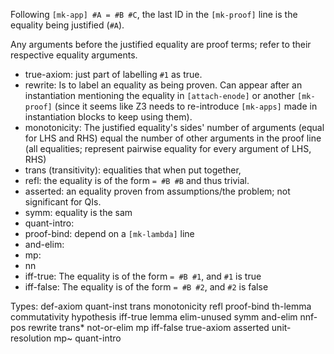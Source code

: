 Following `[mk-app] #A = #B #C`, the last ID in the `[mk-proof]` line is the equality being justified (`#A`).

Any arguments before the justified equality are proof terms; refer to their respective equality arguments.
- true-axiom: just part of labelling `#1` as true.
- rewrite: Is to label an equality as being proven. Can appear after an instantiation mentioning the equality in `[attach-enode]` or another `[mk-proof]` (since it seems like Z3 needs to re-introduce `[mk-apps]` made in instantiation blocks to keep using them).
- monotonicity: The justified equality's sides' number of arguments (equal for LHS and RHS) equal the number of other arguments in the proof line (all equalities; represent pairwise equality for every argument of LHS, RHS)
- trans (transitivity): equalities that when put together, 
- refl: the equality is of the form `= #B #B` and thus trivial.
- asserted: an equality proven from assumptions/the problem; not significant for QIs.
- symm: equality is the sam
- quant-intro:
- proof-bind: depend on a `[mk-lambda]` line
- and-elim:
- mp:
- nn
- iff-true: The equality is of the form `= #B #1`, and `#1` is true
- iff-false: The equality is of the form `= #B #2`, and `#2` is false

Types:
def-axiom
quant-inst
trans
monotonicity
refl
proof-bind
th-lemma
commutativity
hypothesis
iff-true
lemma
elim-unused
symm
and-elim
nnf-pos
rewrite
trans*
not-or-elim
mp
iff-false
true-axiom
asserted
unit-resolution
mp~
quant-intro
